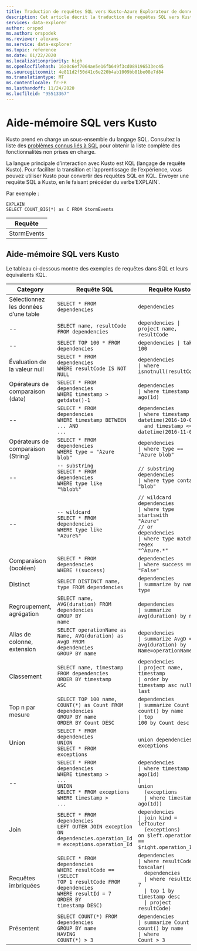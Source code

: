 ```yaml
---
title: Traduction de requêtes SQL vers Kusto-Azure Explorateur de données
description: Cet article décrit la traduction de requêtes SQL vers Kusto dans Azure Explorateur de données.
services: data-explorer
author: orspod
ms.author: orspodek
ms.reviewer: alexans
ms.service: data-explorer
ms.topic: reference
ms.date: 01/22/2020
ms.localizationpriority: high
ms.openlocfilehash: 16a0c6ef7064ae5e16fb649f3cd089196533ec45
ms.sourcegitcommit: 4e811d2f50d41c6e220b4ab1009bb81be08e7d84
ms.translationtype: MT
ms.contentlocale: fr-FR
ms.lasthandoff: 11/24/2020
ms.locfileid: "95513367"
---
```

# <a name="sql-to-kusto-cheat-sheet"></a>Aide-mémoire SQL vers Kusto

Kusto prend en charge un sous-ensemble du langage SQL. Consultez la liste des [problèmes connus liés à SQL](../api/tds/sqlknownissues.md) pour obtenir la liste complète des fonctionnalités non prises en charge.

La langue principale d’interaction avec Kusto est KQL (langage de requête Kusto). Pour faciliter la transition et l’apprentissage de l’expérience, vous pouvez utiliser Kusto pour convertir des requêtes SQL en KQL. Envoyer une requête SQL à Kusto, en le faisant précéder du verbe’EXPLAIN'.

Par exemple :

<!-- csl: https://help.kusto.windows.net:443/Samples -->
```kusto
EXPLAIN 
SELECT COUNT_BIG(*) as C FROM StormEvents 
```

|Requête|
|---|
|StormEvents<br>| résumer C = Count ()<br>| projet C|

## <a name="sql-to-kusto-cheat-sheet"></a>Aide-mémoire SQL vers Kusto

Le tableau ci-dessous montre des exemples de requêtes dans SQL et leurs équivalents KQL.

|Category |Requête SQL |Requête Kusto
|---|---|---
Sélectionnez les données d’une table |<code>SELECT * FROM dependencies</code> | <code>dependencies</code>
--|<code>SELECT name, resultCode FROM dependencies</code> |<code>dependencies &#124; project name, resultCode</code>
--|<code>SELECT TOP 100 * FROM dependencies</code> | <code>dependencies &#124; take 100</code>
Évaluation de la valeur null |<code>SELECT * FROM dependencies<br>WHERE resultCode IS NOT NULL</code> | <code>dependencies<br>&#124; where isnotnull(resultCode)</code>
Opérateurs de comparaison (date) |<code>SELECT * FROM dependencies<br>WHERE timestamp > getdate()-1</code>| <code>dependencies<br>&#124; where timestamp > ago(1d)</code>
--|<code>SELECT * FROM dependencies<br>WHERE timestamp BETWEEN ... AND ...</code> |<code>dependencies<br>&#124; where timestamp > datetime(2016-10-01)<br>&nbsp;&nbsp;and timestamp <= datetime(2016-11-01)</code>
Opérateurs de comparaison (String)|<code>SELECT * FROM dependencies<br>WHERE type = "Azure blob"</code> |<code>dependencies<br>&#124; where type == "Azure blob"</code>
--|<code>-- substring<br>SELECT * FROM dependencies<br>WHERE type like "%blob%"</code> |<code>// substring<br>dependencies<br>&#124; where type contains "blob"</code>
--|<code>-- wildcard<br>SELECT * FROM dependencies<br>WHERE type like "Azure%"</code> |<code>// wildcard<br>dependencies<br>&#124; where type startswith "Azure"<br>// or<br>dependencies<br>&#124; where type matches regex "^Azure.*"</code>
Comparaison (booléen) |<code>SELECT * FROM dependencies<br>WHERE !(success)</code> |<code>dependencies<br>&#124; where success == "False"</code>
Distinct |<code>SELECT DISTINCT name, type  FROM dependencies</code> |<code>dependencies<br>&#124; summarize by name, type</code>
Regroupement, agrégation |<code>SELECT name, AVG(duration) FROM dependencies<br>GROUP BY name</code> |<code>dependencies<br>&#124; summarize avg(duration) by name</code>
Alias de colonne, extension |<code>SELECT operationName as Name, AVG(duration) as AvgD FROM dependencies<br>GROUP BY name</code> |<code>dependencies<br>&#124; summarize AvgD = avg(duration) by Name=operationName</code>
Classement |<code>SELECT name, timestamp FROM dependencies<br>ORDER BY timestamp ASC</code> |<code>dependencies<br>&#124; project name, timestamp<br>&#124; order by timestamp asc nulls last</code>
Top n par mesure |<code>SELECT TOP 100 name, COUNT(*) as Count FROM dependencies<br>GROUP BY name<br>ORDER BY Count DESC</code> |<code>dependencies<br>&#124; summarize Count = count() by name<br>&#124; top 100 by Count desc</code>
Union |<code>SELECT * FROM dependencies<br>UNION<br>SELECT * FROM exceptions</code> |<code>union dependencies, exceptions</code>
--|<code>SELECT * FROM dependencies<br>WHERE timestamp > ...<br>UNION<br>SELECT * FROM exceptions<br>WHERE timestamp > ...</code> |<code>dependencies<br>&#124; where timestamp > ago(1d)<br>&#124; union<br>&nbsp;&nbsp;(exceptions<br>&nbsp;&nbsp;&#124; where timestamp > ago(1d))</code>
Join |<code>SELECT * FROM dependencies <br>LEFT OUTER JOIN exception<br>ON dependencies.operation_Id = exceptions.operation_Id</code> |<code>dependencies<br>&#124; join kind = leftouter<br>&nbsp;&nbsp;(exceptions)<br>on $left.operation_Id == $right.operation_Id</code>
Requêtes imbriquées |<code>SELECT * FROM dependencies<br>WHERE resultCode == <br>(SELECT TOP 1 resultCode FROM dependencies<br>WHERE resultId = 7<br>ORDER BY timestamp DESC)</code> |<code>dependencies<br>&#124; where resultCode == toscalar(<br>&nbsp;&nbsp;dependencies<br>&nbsp;&nbsp;&#124; where resultId == 7<br>&nbsp;&nbsp;&#124; top 1 by timestamp desc<br>&nbsp;&nbsp;&#124; project resultCode)</code>
Présentent |<code>SELECT COUNT(\*) FROM dependencies<br>GROUP BY name<br>HAVING COUNT(\*) > 3</code> |<code>dependencies<br>&#124; summarize Count = count() by name<br>&#124; where Count > 3</code>|
